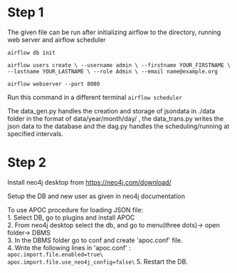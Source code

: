 # Step 1
The given file can be run after initializing airflow to the directory, running web server and airflow scheduler

`airflow db init`

`airflow users create \
 --username admin \
 --firstname YOUR_FIRSTNAME \
 --lastname YOUR_LASTNAME \
 --role Admin \
 --email name@example.org`

`airflow webserver --port 8080`

Run this command in a different terminal
`airflow scheduler`

The data_gen.py handles the creation and storage of jsondata in ./data folder in the format of data/year/month/day/ , the data_trans.py writes the json data to the database and the dag.py handles the scheduling/running at specified intervals.

# Step 2

Install neo4j desktop from https://neo4j.com/download/

Setup the DB and new user as given in neo4j documentation

To use APOC procedure for loading JSON file:\
	1. Select DB, go to plugins and install APOC\
	2. From neo4j desktop select the db, and go to menu(three dots)-> open folder-> DBMS\
	3. In the DBMS folder go to conf and create 'apoc.conf' file.\
	4. Write the following lines in 'apoc.conf' :\
		``apoc.import.file.enabled=true\
		apoc.import.file.use_neo4j_config=false\``
	5. Restart the DB.
